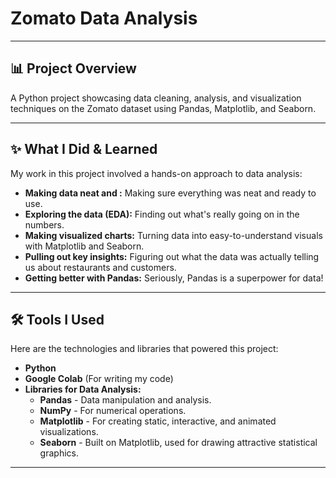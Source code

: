 # Zomato Data Analysis

---

## 📊 Project Overview

A Python project showcasing data cleaning, analysis, and visualization techniques on the Zomato dataset using Pandas, Matplotlib, and Seaborn.

---

## ✨ What I Did & Learned

My work in this project involved a hands-on approach to data analysis:

* **Making data neat and :** Making sure everything was neat and ready to use.
* **Exploring the data (EDA):** Finding out what's really going on in the numbers.
* **Making visualized charts:** Turning data into easy-to-understand visuals with Matplotlib and Seaborn.
* **Pulling out key insights:** Figuring out what the data was actually telling us about restaurants and customers.
* **Getting better with Pandas:** Seriously, Pandas is a superpower for data!


---

## 🛠️ Tools I Used

Here are the technologies and libraries that powered this project:

* **Python**
* **Google Colab** (For writing my code)
* **Libraries for Data Analysis:**
    * **Pandas** - Data manipulation and analysis.
    * **NumPy** - For numerical operations.
    * **Matplotlib** - For creating static, interactive, and animated visualizations.
    * **Seaborn** - Built on Matplotlib, used for drawing attractive statistical graphics.

---
